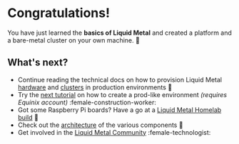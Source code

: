 # Congratulations!

You have just learned the **basics of Liquid Metal** and created a platform and a bare-metal cluster on your own machine. :tada:

## What's next?

- Continue reading the technical docs on how to provision Liquid Metal
  [hardware](/docs/component-info/hardware.md) and
  [clusters](/docs/component-info/capmvm.md) in production environments
  :mechanical_arm:
- Try the [next tutorial](/docs/category/advanced-equinix-platform) on how to create a prod-like environment _(requires Equinix account)_ :female-construction-worker:
- Got some Raspberry Pi boards? Have a go at a [Liquid Metal Homelab build](https://warehouse-13.github.io/cosmic/docs/intro) :guitar:
- Check out the [architecture](/docs/category/architecture) of the various components :electric_plug:
- Get involved in the [Liquid Metal Community](/docs/community) :female-technologist:
